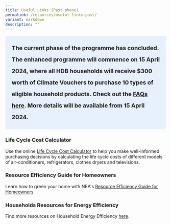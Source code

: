 ```yaml
---
title: Useful Links (Past phase)
permalink: /resources/useful-links-past/
variant: markdown
description: ""
---
```

<style> .light-blue-box { background-color: #E6F1FD; padding: 20px; border-radius: 5px; font-weight: bold; font-size: 18px; line-height: 2; } </style>   <div class="light-blue-box"> The current phase of the programme has concluded. The enhanced programme will commence on 15 April 2024, where all HDB households will receive $300 worth of Climate Vouchers to purchase 10 types of eligible household products. Check out the <a href="/faq/enhanced">FAQs here</a>. More details will be available from 15 April 2024. </div>   

### Life Cycle Cost Calculator

Use the online [Life Cycle Cost Calculator](https://www.nea.gov.sg/our-services/climate-change-energy-efficiency/energy-efficiency/household-sector/life-cycle-cost-calculator) to help you make well-informed purchasing decisions by calculating the life cycle costs of different models of air-conditioners, refrigerators, clothes dryers and televisions.

### Resource Efficiency Guide for Homeowners

Learn how to green your home with NEA's [Resource Efficiency Guide for Homeowners](https://www.nea.gov.sg/docs/default-source/our-services/energy-efficiency/household-sector/guide.pdf)

### Households Resources for Energy Efficiency

Find more resources on Household Energy Efficiency [here](https://www.nea.gov.sg/our-services/climate-change-energy-efficiency/energy-efficiency/household-sector).